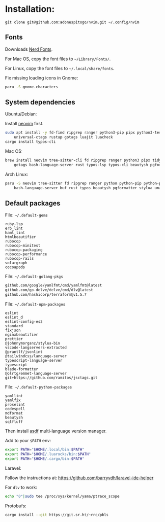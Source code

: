 # Installation:

```
git clone git@github.com:adonespitogo/nvim.git ~/.config/nvim
```

## Fonts

Downloads [Nerd Fonts](https://github.com/ryanoasis/nerd-fonts/releases).

For Mac OS, copy the font files to `~/Library/Fonts/`.

For Linux, copy the font files to `~/.local/share/fonts`.

Fix missing loading icons in Gnome:

```sh
paru -S gnome-characters
```

## System dependencies

Ubuntu/Debian:

Install [neovim](https://github.com/neovim/neovim/blob/master/INSTALL.md) first.

```sh
sudo apt install -y fd-find ripgrep ranger python3-pip pipx python3-testresources chafa \
    universal-ctags rustup gotags luajit luacheck
cargo install typos-cli
```

Mac OS:

```sh
brew install neovim tree-sitter-cli fd ripgrep ranger python3 pipx tidy-html5 bufbuild/buf/buf chafa ctags \
    gotags bash-language-server rust typos-lsp typos-cli beautysh pgformatter luajit luacheck
```

Arch Linux:

```sh
paru -S neovim tree-sitter fd ripgrep ranger python python-pip python-pipx ttf-dejavu chafa ctags gotags \
    bash-language-server buf rust typos beautysh pgformatter stylua unzip rsync luajit luacheck
```

## Default packages

File: `~/.default-gems`
```
ruby-lsp
erb_lint
haml_lint
htmlbeautifier
rubocop
rubocop-minitest
rubocop-packaging
rubocop-performance
rubocop-rails
solargraph
cocoapods
```

File: `~/.default-golang-pkgs`
```sh
github.com/google/yamlfmt/cmd/yamlfmt@latest
github.com/go-delve/delve/cmd/dlv@latest
github.com/hashicorp/terraform@v1.5.7
```

File: `~/.default-npm-packages`
```
eslint
eslint_d
eslint-config-es3
standard
fixjson
nginxbeautifier
prettier
@johnnymorganz/stylua-bin
vscode-langservers-extracted
@prantlf/jsonlint
@tailwindcss/language-server
typescript-language-server
typescript
blade-formatter
@olrtg/emmet-language-server
git+https://github.com/ramitos/jsctags.git
```

File: `~/.default-python-packages`
```
yamllint
yamlfix
proselint
codespell
mdformat
beautysh
sqlfluff
```

Then install [asdf](https://asdf-vm.com) multi-language version manager.

Add to your `$PATH` env:

```sh
export PATH="$HOME/.local/bin:$PATH"
export PATH="$HOME/.luarocks/bin:$PATH"
export PATH="$HOME/.cargo/bin:$PATH"
```

Laravel:

Follow the instructions at: https://github.com/barryvdh/laravel-ide-helper

For `dlv` to work:

```sh
echo "0"|sudo tee /proc/sys/kernel/yama/ptrace_scope
```

Protobufs:

```sh
cargo install --git https://git.sr.ht/~rrc/pbls
```
